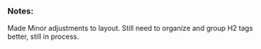 ### Notes:

Made Minor adjustments to layout.
Still need to organize and group H2 tags better, still in process.
